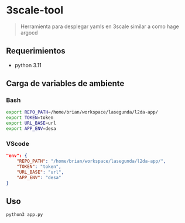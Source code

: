 # 3scale-tool

> Herramienta para desplegar yamls en 3scale similar a como hage argocd

## Requerimientos

* python 3.11

## Carga de variables de ambiente

### Bash

```bash
export REPO_PATH=/home/brian/workspace/lasegunda/l2da-app/
export TOKEN=token
export URL_BASE=url
export APP_ENV=desa
```

### VScode

```json
"env": {
    "REPO_PATH": "/home/brian/workspace/lasegunda/l2da-app/",
    "TOKEN": "token",
    "URL_BASE": "url",
    "APP_ENV": "desa"
}
```

## Uso

```bash
python3 app.py
```
